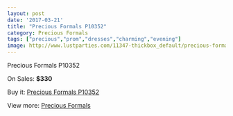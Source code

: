 ```yaml
---
layout: post
date: '2017-03-21'
title: "Precious Formals P10352"
category: Precious Formals
tags: ["precious","prom","dresses","charming","evening"]
image: http://www.lustparties.com/11347-thickbox_default/precious-formals-p10352.jpg
---
```

Precious Formals P10352

On Sales: **$330**
<a href="https://www.lustparties.com/en/precious-formals/4073-precious-formals-p10352.html"><amp-img layout="responsive" width="600" height="600" src="//www.lustparties.com/11347-thickbox_default/precious-formals-p10352.jpg" alt="Precious Formals P10352 0" /></a>
<a href="https://www.lustparties.com/en/precious-formals/4073-precious-formals-p10352.html"><amp-img layout="responsive" width="600" height="600" src="//www.lustparties.com/11348-thickbox_default/precious-formals-p10352.jpg" alt="Precious Formals P10352 1" /></a>

Buy it: [Precious Formals P10352](https://www.lustparties.com/en/precious-formals/4073-precious-formals-p10352.html "Precious Formals P10352")

View more: [Precious Formals](https://www.lustparties.com/en/18-precious-formals "Precious Formals")